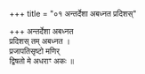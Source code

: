 +++
title = "०१ अन्तर्देशा अबध्नत प्रदिशस्"

+++
अन्तर्देशा अबध्नत  
प्रदिशस् तम् अबध्नत ।  
प्रजापतिसृष्टो मणिर्  
द्विषतो मे अधराꣳ अकः ॥